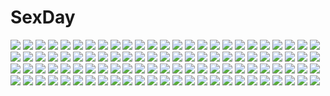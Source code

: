 # SexDay
![](https://konachan.com/jpeg/5ef21515520e968ae038b75f2017b354/Konachan.com%20-%20119025%20black_hair%20blush%20breasts%20censored%20game_cg%20master%C3%97re%3Amaster%20ninoko%20nipples%20pussy%20sonobe_iori%20spread_legs%20thighhighs%20yellow_eyes.jpg)
![](https://konachan.com/image/454cdad63a976fdd4573eaf603221db0/Konachan.com%20-%2017819%20animal%20black_eyes%20black_hair%20dreamsoft%20flowers%20leaves%20school_uniform%20short_hair%20snail%20tsurugi_hagane%20watermark.jpg)
![](https://konachan.com/image/4e345b9fa6798c3dc3d2380b3d7cdaf2/Konachan.com%20-%20182715%20building%20city%20industrial%20monochrome%20nobody%20original%20pochi_%28poti1990%29%20scenic%20sky%20tree.jpg)
![](https://konachan.com/image/6cf0430f150cd8b8f210200f7bafcf18/Konachan.com%20-%20263331%20brown_hair%20klegsart%20original%20scenic%20short_hair.jpg)
![](https://konachan.com/image/0051edea92f4c96ff45440e52ebc1634/Konachan.com%20-%20173142%20aliasing%20blue_eyes%20blue_hair%20blush%20brown_eyes%20brown_hair%20condom%20fang%20group%20hat%20jpeg_artifacts%20loli%20long_hair%20purple_hair%20skirt%20thighhighs%20wink.jpg)
![](https://konachan.com/image/5ca1df001d3b59b1f87836bbe3834c13/Konachan.com%20-%20119232%20amami_haruka%20blue_hair%20blush%20censored%20efyuru%20idolmaster%20kisaragi_chihaya%20nopan%20pussy%20yuri.jpg)
![](https://konachan.com/image/8fdb2b0cac5c7574c5a8c47ddb963b2e/Konachan.com%20-%20140993%20hatsune_miku%20vocaloid%20xiaji.jpg)
![](https://konachan.com/jpeg/7b268736f0fc9e5fafd56be82617af28/Konachan.com%20-%20305613%20blush%20breasts%20brown_hair%20close%20cropped%20long_hair%20miyase_mahiro%20night%20nipples%20original%20purple_eyes%20waifu2x.jpg)
![](https://konachan.com/image/69e4889f2278114bd3a563fea963d128/Konachan.com%20-%2037268%20ayasaki_hayate%20beach%20bikini%20group%20hayate_no_gotoku%20katsura_hinagiku%20male%20maria_%28hayate_no_gotoku%29%20nishizawa_ayumu%20sanzenin_nagi%20scan%20swimsuit.jpg)
![](https://konachan.com/image/ae28c671ad0624771e8c74d2e19869c8/Konachan.com%20-%20226626%20ass%20ball%20blush%20brown_hair%20gray_eyes%20kazenokaze%20kneehighs%20original%20panties%20pokemon%20short_hair%20skirt%20underwear%20white.jpg)
![](https://konachan.com/image/acddd786d2fa4eb4812cf764191784e9/Konachan.com%20-%2081572%20ookami-san_to_shichinin_no_nakama-tachi%20ryuuguu_otohime%20school_uniform%20urashima_tarou%20white.jpg)
![](https://konachan.com/image/3e694b721da6bbff7baf1d73884fa5d2/Konachan.com%20-%20122246%20animal_ears%20butter-t%20flowers%20kenchan%20original%20tagme.jpg)
![](https://konachan.com/jpeg/99ce55bfe10035d7a93f09aa6a246f64/Konachan.com%20-%20192181%20blue_hair%20gloves%20kan_%28rainconan%29%20long_hair%20love_live%21_school_idol_project%20music%20skirt%20toujou_nozomi%20twintails%20wink.jpg)
![](https://konachan.com/jpeg/22943daa90d44cb87c9126fb8e79edb4/Konachan.com%20-%20254289%20blush%20breast_hold%20breasts%20brown_eyes%20brown_hair%20game_cg%20katalina_aryze%20long_hair%20navel%20nipples%20no_bra%20splush_wave%20tagme_%28artist%29%20topless.jpg)
![](https://konachan.com/jpeg/710d7a68a3ee3a0361c9ebd6b18e3f60/Konachan.com%20-%2013435%20fate_%28series%29%20fate_stay_night%20lucky_star.jpg)
![](https://konachan.com/image/cf1c2ab97dfa0afedec46adc9914df66/Konachan.com%20-%20249248%20aqua_hair%20elbow_gloves%20gloves%20hatsune_miku%20long_hair%20twintails%20vocaloid%20white%20yong_mei-uta.jpg)
![](https://konachan.com/image/691e690e1e41ed379cedf74e097dc27c/Konachan.com%20-%2056543%20armor%20artoria_pendragon_%28all%29%20fate_%28series%29%20fate_stay_night%20night%20saber%20sword%20tohsaka_rin%20type-moon%20weapon.jpg)
![](https://konachan.com/jpeg/ba66f830fce0aef4415e06f2c45e95df/Konachan.com%20-%20266202%20bikini_top%20blush%20breasts%20catgirl%20cleavage%20collar%20cropped%20green_eyes%20hat%20long_hair%20orange_hair%20original%20shorts%20sonic0_0%20tail%20thighhighs.jpg)
![](https://konachan.com/image/046734691ae1bc6e843cfa9b15b864d0/Konachan.com%20-%20100984%20corrector_yui%20hamada_youho%20panties%20shinozaki_ai%20thighhighs%20underwear.jpg)
![](https://konachan.com/image/a9f433876e043f1f454bb11d59a4f4ce/Konachan.com%20-%20161940%20barefoot%20brown_hair%20chousoku_henkei_gyrozetter%20green_eyes%20inaba_rinne%20ponytail%20thighhighs%20tori_%28puru0083%29.jpg)
![](https://konachan.com/jpeg/63532ebefd8a01d3c0f10de95613dafa/Konachan.com%20-%20266760%202girls%20aoi_tori_%28artist%29%20aqua_eyes%20aqua_hair%20car%20dress%20hoodie%20loli%20original%20short_hair%20shorts.jpg)
![](https://konachan.com/jpeg/97b447506afaa4c4e973adb15bfc15a2/Konachan.com%20-%20256875%20aqua_hair%20breasts%20building%20choker%20dress%20game_cg%20headband%20renai_kateikyoushi_rurumi_coordinate%20riffraff%20suzui_narumi%20takaoka_chieri%20yellow_eyes.jpg)
![](https://konachan.com/image/8a2532b8b85e791612e6c4d8523a839d/Konachan.com%20-%20108410%20abubu%20akemi_homura%20black_hair%20blonde_hair%20blue_hair%20kyuubee%20long_hair%20miki_sayaka%20pink_hair%20red_hair%20sakura_kyouko%20short_hair%20tomoe_mami%20white.jpg)
![](https://konachan.com/image/c76480afd270d8b0f42a28dc50c293a8/Konachan.com%20-%2083086%20akizuki_ritsuko%20amami_haruka%20futami_ami%20futami_mami%20group%20hagiwara_yukiho%20hoshii_miki%20idolmaster%20kikuchi_makoto%20male%20minase_iori%20takatsuki_yayoi%20twins.jpg)
![](https://konachan.com/image/e771331230855df02a1c6d952d2a911c/Konachan.com%20-%20244273%20all_male%20book%20brown_hair%20cape%20clouds%20fate_zero%20fate_%28series%29%20green_eyes%20green_hair%20hongmao%20hug%20male%20paper%20short_hair%20sky%20tie%20waver_velvet.jpg)
![](https://konachan.com/jpeg/d8521d03834410d999173c1c7c350733/Konachan.com%20-%20307822%20blue_eyes%20cat_smile%20ichinose_shiki%20idolmaster%20idolmaster_cinderella_girls%20long_hair%20nishinomiya_suzu%20school_uniform%20skirt.jpg)
![](https://konachan.com/image/5b48ee954d101aba5819d55eaa50ba87/Konachan.com%20-%2037810%20close%20suzumiya_haruhi%20suzumiya_haruhi_no_yuutsu.jpg)
![](https://konachan.com/jpeg/26c189af9e9b89a1266924d0f14fa9e9/Konachan.com%20-%20246687%20blonde_hair%20blush%20breasts%20cropped%20cum%20fellatio%20granblue_fantasy%20long_hair%20nipples%20nude%20penis%20red_eyes%20ricegnat%20uncensored%20zooey_%28granblue_fantasy%29.jpg)
![](https://konachan.com/image/d98301005237700bab387259af024988/Konachan.com%20-%2037839%20book%20braids%20crossover%20drink%20esaka%20flandre_scarlet%20food%20hat%20headband%20hong_meiling%20izayoi_sakuya%20krizalid%20ponytail%20remilia_scarlet%20touhou.jpg)
![](https://konachan.com/jpeg/18cff5ff700c9bc4fc4cee72a2faa757/Konachan.com%20-%20223621%20all_male%20anus%20ass%20black_hair%20dress%20ebina_akira%20game_cg%20glasses%20green_eyes%20headband%20male%20oohara_kyuutarou%20panties%20panty_pull%20short_hair%20trap%20underwear.jpg)
![](https://konachan.com/jpeg/220123d87cf321ff57fd4b038865e6d9/Konachan.com%20-%20211368%20aliasing%20armor%20blue_hair%20bow_%28weapon%29%20breasts%20cleavage%20long_hair%20navel%20original%20ryota_%28ry_o_ta%29%20tiara%20water%20weapon.jpg)
![](https://konachan.com/image/da37dbd27af6b85938c8955f0db8919d/Konachan.com%20-%2013402%20elfen_lied%20horns%20lucy_%28elfen_lied%29%20nude%20red_hair%20tagme_%28artist%29.jpg)
![](https://konachan.com/jpeg/9eebad7be11b2c9e2b361a095f25e9c4/Konachan.com%20-%20132858%20amasaka_takashi%20close%20game_cg%20kohinata_yuuka%20koi_mekuri_clover.jpg)
![](https://konachan.com/image/f84c78d10190c523d3213d526b5bfad9/Konachan.com%20-%2051180%20tengen_toppa_gurren_lagann%20vector%20yoko_littner.jpg)
![](https://konachan.com/jpeg/8de011348fbec8ac9cdb7344e36ba0b5/Konachan.com%20-%20170503%20ass%20barefoot%20bikini%20black_hair%20blonde_hair%20blue_eyes%20blush%20fang%20long_hair%20nyantype%20pool%20purple_eyes%20purple_hair%20sideboob%20swimsuit%20topless%20water.jpg)
![](https://konachan.com/jpeg/7440eaa1e13c0c917f2e244fa9d6b574/Konachan.com%20-%20106154%20beach%20bikini%20blush%20breasts%20cleavage%20clochette%20clouds%20group%20hayase_manami%20himekawa_fuuka%20kageura_tomo%20long_hair%20sky%20swimsuit%20usami_saori%20water.jpg)
![](https://konachan.com/image/5c69c3eb1434f420c3cf2358dd42cdb8/Konachan.com%20-%20141300%202girls%20blue_eyes%20breasts%20cape%20chain%20cleavage%20collar%20date_a_live%20orange_hair%20ponytail%20shackles%20shorts%20thighhighs%20tsunako%20twins%20white%20yamai_kaguya.jpg)
![](https://konachan.com/image/2ed5ea2d24a1acaa16a96c9b1ea099d9/Konachan.com%20-%20191749%20aconitea%20bikini_top%20black_hair%20black_rock_shooter%20gloves%20kuroi_mato%20long_hair%20shorts.jpg)
![](https://konachan.com/image/2f902bd5426af1f6c8b7c03ff6e6a539/Konachan.com%20-%2050937%20bass%20instrument%20k-on%21.jpg)
![](https://konachan.com/jpeg/63d2f9626d51dacf790ed39c0049ff30/Konachan.com%20-%20159921%20breasts%20censored%20game_cg%20guardian_place%20hibarigaoka_itsuki%20hinata_mutsuki%20nipples%20pussy_juice%20skyfish%20swimsuit.jpg)
![](https://konachan.com/image/dcbfe72408e1929edcb5daf90f5fef68/Konachan.com%20-%20168810%20barefoot%20bike_shorts%20book%20brown_eyes%20brown_hair%20doma_umaru%20himouto%21_umaru-chan%20original%20shorts%20uttt%20white.jpg)
![](https://konachan.com/image/1f36a4ccf67ad30f2d9fc5c8481943b6/Konachan.com%20-%2083260%20beach%20bikini%20black_hair%20blush%20breasts%20brown_hair%20chibi%20gilgamesh%20glasses%20group%20long_hair%20neko-arc%20ponytail%20red_eyes%20short_hair%20sky%20swimsuit%20tail.jpg)
![](https://konachan.com/image/d4e4240216b64e7963c878b7b9bf1917/Konachan.com%20-%2089975%20long_hair%20moka._tapioka%20original%20scenic%20sky.jpg)
![](https://konachan.com/image/59420470583669b877b27e606e50b640/Konachan.com%20-%20158268%20hakase_%28nichijou%29%20nichijou%20shinonome_nano.jpg)
![](https://konachan.com/image/940e4c59ab7b2c21597c2d2b73a21f8e/Konachan.com%20-%20105816%20blue_eyes%20blue_hair%20breasts%20nude%20original%20shiki_%28psychedelic_g2%29%20short_hair.jpg)
![](https://konachan.com/image/6d67aab56d24a750b47ebb929c14a5a9/Konachan.com%20-%20178389%20aqua_eyes%20black_hair%20camera%20food%20green_hair%20group%20hat%20headband%20long_hair%20madyy%20pink_eyes%20ponytail%20red_eyes%20skirt%20touhou%20waitress%20wings%20wolfgirl.jpg)
![](https://konachan.com/jpeg/a87179db9424e3af6c192f1406faaa52/Konachan.com%20-%20177131%20anthropomorphism%20black_hair%20blue_eyes%20blush%20bow_%28weapon%29%20cyan%20itomugi-kun%20japanese_clothes%20kantai_collection%20short_hair%20skirt%20socks%20twintails%20weapon.jpg)
![](https://konachan.com/jpeg/e7c4435fe6481184fd9506edf3318340/Konachan.com%20-%20190656%20breasts%20brown_hair%20censored%20choker%20corset%20game_cg%20green_eyes%20nipples%20no_bra%20panties%20penis%20pussy%20sex%20short_hair%20thighhighs%20underwear%20wedding_attire.jpg)
![](https://konachan.com/image/a9bbb327ad1cf27cdffe5924baa30757/Konachan.com%20-%2043623%20akatsuki_no_goei%20dress%20nikaidoh_aya%20syangrila%20tomose_shunsaku.jpg)
![](https://konachan.com/image/46e33ec2f69b2937d01f40ee45e39d9c/Konachan.com%20-%2059570%20breasts%20nipples%20sesena_yau%20undressing%20yuri.jpg)
![](https://konachan.com/image/5438b70bc799d48745ae1acee3a3559b/Konachan.com%20-%20219131%202girls%20aliasing%20animal%20bear%20blue_eyes%20blush%20brown_hair%20crossover%20gray_hair%20green_eyes%20heart%20kumamon%20nurse%20original%20ponytail%20sawai_kaori%20signed%20uniform.jpg)
![](https://konachan.com/image/939ef86729834de2b30651520b8fa7b9/Konachan.com%20-%2070152%20kagamine_rin%20vocaloid.jpg)
![](https://konachan.com/image/c44faf70d13889cf436c5acf75241ddb/Konachan.com%20-%2077258%20akiyama_mio%20k-on%21%20tainaka_ritsu.jpg)
![](https://konachan.com/image/b66cc0166c75c467b9f40eceb65e514d/Konachan.com%20-%2036460%20tagme%20tie.jpg)
![](https://konachan.com/jpeg/f98b69d2801731152652725301b77af0/Konachan.com%20-%20169481%20animal%20anthropomorphism%20blue_eyes%20blue_hair%20dog%20flowers%20haik%20kantai_collection%20long_hair%20original%20rensouhou-chan%20skirt%20skull%20thighhighs.jpg)
![](https://konachan.com/image/f614c005a397cdc073de81690ab914fa/Konachan.com%20-%20106638%202girls%20brown_eyes%20brown_hair%20futami_ami%20futami_mami%20idolmaster%20onion_%28artist%29%20twins%20white%20wink.jpg)
![](https://konachan.com/image/c69ff6d2d646618627b91a2b9d7c1564/Konachan.com%20-%2034814%20bikini_top%20blue_eyes%20code_geass%20kallen_stadtfeld.jpg)
![](https://konachan.com/jpeg/dd0788ef72bcfa67dce1d157e4c53b76/Konachan.com%20-%20147961%20animal%20blonde_hair%20blue_eyes%20kurukuru_%28nicovideo19816734%29%20long_hair%20teddy_bear%20thighhighs.jpg)
![](https://konachan.com/image/545541d1ae08ab25eb2d3cd671edb589/Konachan.com%20-%2071839%20blonde_hair%20blue_hair%20frederica_bernkastel%20lambdadelta%20long_hair%20short_hair%20umineko_no_naku_koro_ni.jpg)
![](https://konachan.com/jpeg/a480cccee67916e4e862435fb77e52a5/Konachan.com%20-%20260791%20aliasing%20bikini_top%20black_eyes%20black_hair%20braids%20glasses%20long_hair%20navel%20nipples%20see_through%20shorts%20tagme_%28artist%29%20twintails%20wet%20white.jpg)
![](https://konachan.com/jpeg/821f774c5241330fddedb516019d2895/Konachan.com%20-%2031198%20barefoot%20breasts%20censored%20cum%20game_cg%20lyrical_lyric%20marmalade%20mikeou%20nipples%20nude%20sex%20twintails.jpg)
![](https://konachan.com/image/69013141f5272a3470f545a49f5a2eab/Konachan.com%20-%20303572%20bikini_top%20blush%20breast_hold%20breasts%20green_eyes%20green_hair%20ibuki_notsu%20japanese_clothes%20kochiya_sanae%20long_hair%20panties%20touhou%20underwear.jpg)
![](https://konachan.com/jpeg/93feb73c6b254a1c1bb1f31d08ac05e7/Konachan.com%20-%2020170%20azmaria_hendric%20chrono_crusade%20loli.jpg)
![](https://konachan.com/jpeg/b926aadac5fef16400a35f5ce2078718/Konachan.com%20-%2085447%20aqua_eyes%20dress%20gray%20panty_%26_stocking_with_garterbelt%20purple_hair%20stocking_%28character%29%20thighhighs%20wings.jpg)
![](https://konachan.com/image/e22b45cecdef90bf1768497577cf151e/Konachan.com%20-%206707%20blue_eyes%20bow%20fuyou_kaede%20hat%20headband%20leaves%20nishimata_aoi%20orange_hair%20school_uniform%20shuffle.jpg)
![](https://konachan.com/image/0515c8827b7e3d894ae42ae083d5e6a4/Konachan.com%20-%20112560%20ragnarok_online%20tagme.jpg)
![](https://konachan.com/image/6be23557ab918e708079cf8350353f6a/Konachan.com%20-%2063607%20favorite%20game_cg%20hoshizora_no_memoria%20tagme.jpg)
![](https://konachan.com/jpeg/61edf6b69a2378856eedb45c5d191cec/Konachan.com%20-%2042160%20dressing%20gray_hair%20green_eyes%20hat%20index%20long_hair%20pajamas%20panties%20to_aru_majutsu_no_index%20underwear.jpg)
![](https://konachan.com/image/a8d0e3115e8255ccbfeab5f94630d57a/Konachan.com%20-%2014250%20gravion%20tagme.jpg)
![](https://konachan.com/image/4ccad2dcd079808e77bcf825b84d870d/Konachan.com%20-%20175992%20blue_eyes%20blush%20flat_chest%20headband%20kai_yuuki%20konpaku_youmu%20loli%20myon%20navel%20nipples%20nopan%20nude%20short_hair%20thighhighs%20touhou%20white%20white_hair.jpg)
![](https://konachan.com/image/38ac849e1932848cf58862742261f19b/Konachan.com%20-%20124863%20black_hair%20clouds%20game_cg%20gray_hair%20maikaze_no_melt%20pointed_ears%20sky%20suzu_%28suzukaze_no_melt%29%20tenmaso%20twintails%20whirlpool.jpg)
![](https://konachan.com/image/e1a21ddac815065fd33d0b9fbddc2514/Konachan.com%20-%2051350%20hatsune_miku%20vocaloid.jpg)
![](https://konachan.com/image/891c994907acd7fba3569b2a17f46654/Konachan.com%20-%205513%20hat%20shameimaru_aya%20takaharu%20touhou.jpg)
![](https://konachan.com/image/31933de56fc82a8f7870e2ad16c39b7c/Konachan.com%20-%20286612%20apron%20aqua_eyes%20black_hair%20braids%20dress%20food%20gray_eyes%20gray_hair%20group%20hug%20long_hair%20ponytail%20raiden_mei%20red_hair%20shorts%20twintails%20white_hair.jpg)
![](https://konachan.com/jpeg/729281bef2c6e8c5b7dceb178c9ba8bb/Konachan.com%20-%20306892%20azur_lane%20blush%20breasts%20cameltoe%20erect_nipples%20navel%20panties%20pink_eyes%20pink_hair%20skirt%20skirt_lift%20spread_legs%20underboob%20underwear%20uniform.jpg)
![](https://konachan.com/jpeg/c3de9f83b22955b7e24ce674881e496c/Konachan.com%20-%20147752%20galaco%20tyouya%20vocaloid.jpg)
![](https://konachan.com/image/4f97e5e519c6959da73736ace7fc5bdc/Konachan.com%20-%2095747%20green_tear%20hat%20horns%20original%20red_eyes%20tail.jpg)
![](https://konachan.com/image/6d0942d2d70e6b4de2a86506c3e5baa2/Konachan.com%20-%2038906%20blush%20breasts%20garter_belt%20gouen_no_soleil%20inuu_ruru%20maid%20panties%20skyfish%20underwear.jpg)
![](https://konachan.com/image/1b319ecd7e02eb695ca9ed425ff99f67/Konachan.com%20-%2042937%20bekkankou%20green_hair%20gym_uniform%20touyama_midori%20wink%20yoake_mae_yori_ruri_iro_na.jpg)
![](https://konachan.com/image/5fcaa336d87549acceac5e3a03e35c66/Konachan.com%20-%2032275%20kirisame_marisa%20touhou%20vector%20white%20witch.jpg)
![](https://konachan.com/jpeg/3e5519a18cee88994c686c105b3232f2/Konachan.com%20-%20179451%20breasts%20brown_hair%20censored%20game_cg%20headband%20kagura_yuu%20koto_manami%20long_hair%20nipples%20penis%20purple_eyes%20pussy%20sex%20sugar_house%20swimsuit%20wink.jpg)
![](https://konachan.com/image/b202f5f6d62ef6badc9998835339da93/Konachan.com%20-%2087253%20black_hair%20black_rock_shooter%20green_eyes%20horns%20scythe%20takanashi_yomi%20weapon.jpg)
![](https://konachan.com/jpeg/a54b18d6005a15018a0c7a7a695a35a3/Konachan.com%20-%20167044%202girls%20aqua_eyes%20aqua_hair%20barefoot%20book%20braids%20computer%20fan%20flowers%20food%20fruit%20gray_hair%20hat%20ia%20long_hair%20navel%20skirt%20summer%20takoluka%20vocaloid.jpg)
![](https://konachan.com/image/1401f390faddaf12a874f1de01c009b3/Konachan.com%20-%2073151%20akashio%20blue_eyes%20boots%20green_hair%20japanese_clothes%20kochiya_sanae%20long_hair%20magic%20miko%20touhou.jpg)
![](https://konachan.com/image/dc109850e118e9c57e44be404c283a9a/Konachan.com%20-%2057478%20black%20hatsune_miku%20mani%20pirate%20vocaloid.jpg)
![](https://konachan.com/image/00a36bc0f4cc4601ffe8688bf45beefc/Konachan.com%20-%20226425%20anthropomorphism%20ass%20breasts%20brown_eyes%20brown_hair%20building%20japanese_clothes%20kaga_%28kancolle%29%20nipples%20no_bra%20nopan%20ponytail%20shade%20syoukaki.jpg)
![](https://konachan.com/jpeg/4c5ecea57d548f4723a34e8ba482656e/Konachan.com%20-%20274589%20animal_ears%20ass%20autumn%20barefoot%20breasts%20fang%20gloves%20leaves%20marota%20no_bra%20nopan%20red_eyes%20short_hair%20tail%20thighhighs%20touhou%20white%20white_hair%20wolfgirl.jpg)
![](https://konachan.com/jpeg/325baa52ee076805ed08371e0b9c7ea4/Konachan.com%20-%2047809%20izayoi_sakuya%20maid%20remilia_scarlet%20touhou%20vampire.jpg)
![](https://konachan.com/image/2180f1c3b5032bb9254f3c4a4451b77d/Konachan.com%20-%2041730%20aisaka_taiga%20kitamura_yuusaku%20kushieda_minori%20takasu_ryuuji%20toradora.jpg)
![](https://konachan.com/jpeg/b825bde240d66aebeb2d0528b713102c/Konachan.com%20-%20110263%20blue_hair%20breast_grab%20breasts%20brown_hair%20enomoto_yoshika%20game_cg%20green_hair%20hisagihara_ui%20nipples%20school_uniform%20sex%20tenmaso%20whirlpool%20yuri.jpg)
![](https://konachan.com/image/51845b29d5d0293761386b4cc7132c8c/Konachan.com%20-%20161110%202girls%20blonde_hair%20car%20clouds%20hat%20original%20risa_hibiki%20sky%20sunglasses%20tie%20water.jpg)
![](https://konachan.com/image/77cd5aed4f7c7a023255e49e5aa394d1/Konachan.com%20-%2073859%20green_eyes%20green_hair%20hatsune_miku%20long_hair%20twintails%20vocaloid.jpg)
![](https://konachan.com/jpeg/de993f9d6e4f17f994a91ebb0b77f397/Konachan.com%20-%20108538%20ass%20blonde_hair%20brown_eyes%20fault%20game_cg%20glasses%20hayama_rika%20long_hair%20panties%20taka_tony%20underwear.jpg)
![](https://konachan.com/image/e5b0e363c413e1269f87d0f67dda421b/Konachan.com%20-%20287303%20anthropomorphism%20ass%20bed%20blue_eyes%20blush%20cropped%20dark_skin%20hms_ark_royal_%28kancolle%29%20kantai_collection%20nude%20red_hair%20short_hair%20tama_%28seiga46239239%29.jpg)
![](https://konachan.com/jpeg/708a88a20b6bd07341da04c4b41cb9d9/Konachan.com%20-%2095528%20brown_eyes%20brown_hair%20christmas%20gloves%20hinata_mutsuki%20matsuoka_kanade%20santa_costume%20skyfish%20yotsuiro_passionato%21.jpg)
![](https://konachan.com/image/e806b0d0e76ce4ad4e719b9f9c23802c/Konachan.com%20-%2012626%20fel%20filia%20green_eyes%20ohno_tetsuya%20panties%20prism_ark%20staff%20underwear.jpg)
![](https://konachan.com/image/0010a12f9696b980a93bcf66427d1c0c/Konachan.com%20-%20216368%20amaekata_wa_kanojo_nari_ni.%20blush%20bra%20breasts%20cleavage%20kino_%28kino_konomi%29%20navel%20panties%20pink_hair%20ponytail%20purple_eyes%20shiga_nohana%20underwear.jpg)
![](https://konachan.com/jpeg/afa148bb58335b97734ce09a7b5ccfb8/Konachan.com%20-%20243816%20aqua_eyes%20azur_lane%20boots%20braids%20breast_hold%20breasts%20cameltoe%20gray_hair%20long_hair%20panties%20petals%20skirt%20sword%20underwear%20water%20weapon%20xiaoyin_li.jpg)
![](https://konachan.com/image/6a1b232d5671dc381ab618ed59f6f3ab/Konachan.com%20-%20247972%20abo_%28kawatasyunnnosukesabu%29%20bikini%20brown_hair%20loli%20original%20petals%20red_eyes%20short_hair%20skirt%20swim_ring%20swimsuit%20water.jpg)
![](https://konachan.com/image/feaa2d35ef345a99c002d86bf7e43e8c/Konachan.com%20-%20124560%20blonde_hair%20boku_wa_tomodachi_ga_sukunai%20kashiwazaki_sena%20long_hair%20panties%20school_uniform%20shiizuki%20underwear.jpg)
